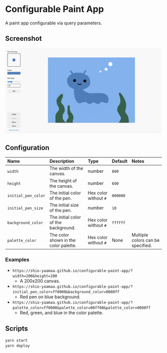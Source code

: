# Configurable Paint App

A paint app configurable via query parameters.

## Screenshot

<img src="https://github.com/shio-yaamaa/configurable-paint-app/blob/master/docs/screenshot.png">

## Configuration

| Name                | Description                           | Type                  | Default  | Notes                             |
| :------------------ | :------------------------------------ | :-------------------- | :------- | :-------------------------------- |
| `width`             | The width of the canvas.              | number                | `800`    |                                   |
| `height`            | The height of the canvas.             | number                | `600`    |                                   |
| `initial_pen_color` | The initial color of the pen.         | Hex color without `#` | `000000` |                                   |
| `initial_pen_size`  | The initial size of the pen.          | number                | `10`     |                                   |
| `background_color`  | The initial color of the background.  | Hex color without `#` | `ffffff` |                                   |
| `palette_color`     | The color shown in the color palette. | Hex color without `#` | None     | Multiple colors can be specified. |

### Examples

- `https://shio-yaamaa.github.io/configurable-paint-app/?width=200&height=200`
  - A 200x200 canvas.
- `https://shio-yaamaa.github.io/configurable-paint-app/?initial_pen_color=ff0000&background_color=0000ff`
  - Red pen on blue background.
- `https://shio-yaamaa.github.io/configurable-paint-app/?palette_color=ff0000&palette_color=00ff00&palette_color=0000ff`
  - Red, green, and blue in the color palette.

## Scripts

```sh
yarn start
yarn deploy
```
